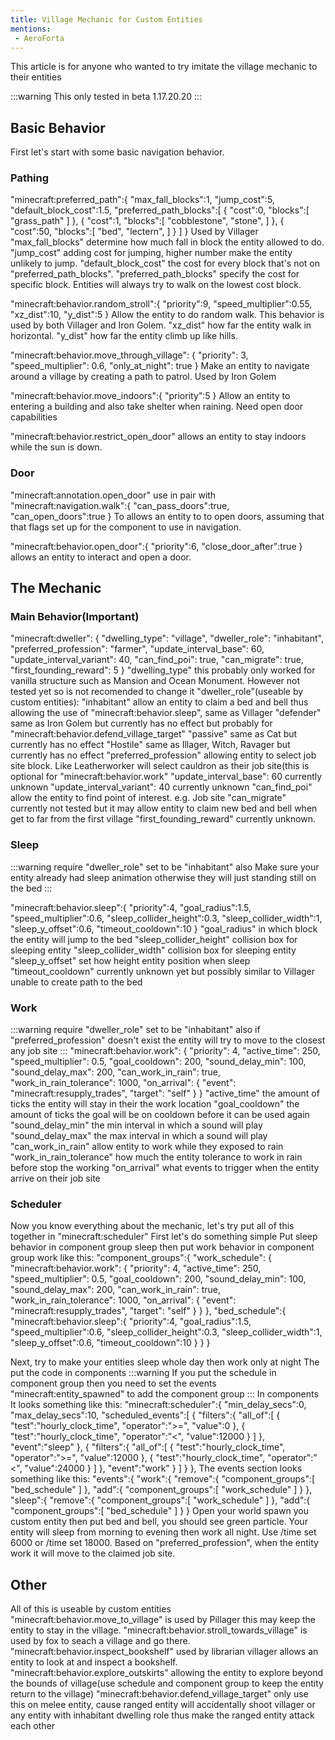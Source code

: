 ```yaml
---
title: Village Mechanic for Custom Entities
mentions:
 - AeroForta
---
```


This article is for anyone who wanted to try imitate the village mechanic to their entities

:::warning
This only tested in beta 1.17.20.20
:::

## Basic Behavior

First let's start with some basic navigation behavior.

### Pathing

 "minecraft:preferred_path":{
                "max_fall_blocks":1,
                "jump_cost":5,
                "default_block_cost":1.5,
                "preferred_path_blocks":[
                    {
                        "cost":0,
                        "blocks":[
                            "grass_path"
                        ]
                    },
                    {
                        "cost":1,
                        "blocks":[
                            "cobblestone",
                            "stone",
                        ]
                    },
                    {
                        "cost":50,
                        "blocks":[
                            "bed",
                            "lectern",
                        ]
                    }
                ]
            }
Used by Villager
"max_fall_blocks" determine how much fall in block the entity allowed to do.
"jump_cost" adding cost for jumping, higher number make the entity unlikely to jump.
"default_block_cost" the cost for every block that's not on "preferred_path_blocks".
"preferred_path_blocks" specify the cost for specific block. Entities will always try to walk on the lowest cost block.

"minecraft:behavior.random_stroll":{
                "priority":9,
                "speed_multiplier":0.55,
                "xz_dist":10,
                "y_dist":5
            }
Allow the entity to do random walk. This behavior is used by both Villager and Iron Golem.
"xz_dist" how far the entity walk in horizontal.
"y_dist" how far the entity climb up like hills.

"minecraft:behavior.move_through_village": {
				"priority": 3,
				"speed_multiplier": 0.6,
				"only_at_night": true
			}
Make an entity to navigate around a village by creating a path to patrol. Used by Iron Golem

"minecraft:behavior.move_indoors":{
                "priority":5
            }
Allow an entity to entering a building and also take shelter when raining. Need open door capabilities

"minecraft:behavior.restrict_open_door" allows an entity to stay indoors while the sun is down.

### Door

"minecraft:annotation.open_door" use in pair with 
"minecraft:navigation.walk":{
                "can_pass_doors":true,
                "can_open_doors":true
            }
To allows an entity to to open doors, assuming that that flags set up for the component to use in navigation.

 "minecraft:behavior.open_door":{
                "priority":6,
                "close_door_after":true
  }
allows an entity to interact and open a door.

## The Mechanic

### Main Behavior(Important)

"minecraft:dweller": {
					"dwelling_type": "village",
					"dweller_role": "inhabitant",
					"preferred_profession": "farmer",
					"update_interval_base": 60,
					"update_interval_variant": 40,
					"can_find_poi": true,
					"can_migrate": true,
					"first_founding_reward": 5
}
"dwelling_type" this probably only worked for vanilla structure such as Mansion and Ocean Monument. However not tested yet so is not recomended to change it
"dweller_role"(useable by custom entities):
  "inhabitant" allow an entity to claim a bed and bell thus allowing the use of  "minecraft:behavior.sleep", same as Villager
  "defender" same as Iron Golem but currently has no effect but probably for "minecraft:behavior.defend_village_target"
  "passive" same as Cat but currently has no effect
  "Hostile" same as Illager, Witch, Ravager but currently has no effect
"preferred_profession" allowing entity to select job site block. Like Leatherworker will select cauldron as their job site(this is optional for "minecraft:behavior.work"
"update_interval_base": 60 currently unknown
"update_interval_variant": 40 currently unknown
"can_find_poi" allow the entity to find point of interest. e.g. Job site
"can_migrate" currently not tested but it may allow entity to claim new bed and bell when get to far from the first village
"first_founding_reward" currently unknown.

### Sleep

:::warning
require "dweller_role" set to be "inhabitant" also Make sure your entity already had sleep animation otherwise they will just standing still on the bed
:::

"minecraft:behavior.sleep":{
                    "priority":4,
                    "goal_radius":1.5,
                    "speed_multiplier":0.6,
                    "sleep_collider_height":0.3,
                    "sleep_collider_width":1,
                    "sleep_y_offset":0.6,
                    "timeout_cooldown":10
}
"goal_radius" in which block the entity will jump to the bed
"sleep_collider_height" collision box for sleeping entity
"sleep_collider_width" collision box for sleeping entity
"sleep_y_offset" set how height entity position when sleep
"timeout_cooldown" currently unknown yet but possibly similar to Villager unable to create path to the bed

### Work

:::warning
require "dweller_role" set to be "inhabitant" also if "preferred_profession" doesn't exist the entity will try to move to the closest any job site
:::
"minecraft:behavior.work": {
					"priority": 4,
					"active_time": 250,
					"speed_multiplier": 0.5,
					"goal_cooldown": 200,
					"sound_delay_min": 100,
					"sound_delay_max": 200,
					"can_work_in_rain": true,
					"work_in_rain_tolerance": 1000,
					"on_arrival": {
						"event": "minecraft:resupply_trades",
						"target": "self"
					}
}
"active_time" the amount of ticks the entity will stay in their the work location
"goal_cooldown" the amount of ticks the goal will be on cooldown before it can be used again
"sound_delay_min" the min interval in which a sound will play
"sound_delay_max" the max interval in which a sound will play
"can_work_in_rain" allow entity to work while they exposed to rain
"work_in_rain_tolerance" how much the entity tolerance to work in rain before stop the working
"on_arrival" what events to trigger when the entity arrive on their job site

### Scheduler

Now you know everything about the mechanic, let's try put all of this together in "minecraft:scheduler"
First let's do something simple
Put sleep behavior in component group sleep then put work behavior in component group work like this:
"component_groups":{
            "work_schedule": {
				"minecraft:behavior.work": {
					"priority": 4,
					"active_time": 250,
					"speed_multiplier": 0.5,
					"goal_cooldown": 200,
					"sound_delay_min": 100,
					"sound_delay_max": 200,
					"can_work_in_rain": true,
					"work_in_rain_tolerance": 1000,
					"on_arrival": {
						"event": "minecraft:resupply_trades",
						"target": "self"
					}
				}
			},
            "bed_schedule":{
                "minecraft:behavior.sleep":{
                    "priority":4,
                    "goal_radius":1.5,
                    "speed_multiplier":0.6,
                    "sleep_collider_height":0.3,
                    "sleep_collider_width":1,
                    "sleep_y_offset":0.6,
                    "timeout_cooldown":10
                }
            }
}

Next, try to make your entities sleep whole day then work only at night
The put the code in components
:::warning
If you put the schedule in component group then you need to set the events "minecraft:entity_spawned" to add the component group
:::
In components
It looks something like this:
"minecraft:scheduler":{
                    "min_delay_secs":0,
                    "max_delay_secs":10,
                    "scheduled_events":[
                        {
                            "filters":{
                                "all_of":[
                                    {
                                        "test":"hourly_clock_time",
                                        "operator":">=",
                                        "value":0
                                    },
                                    {
                                        "test":"hourly_clock_time",
                                        "operator":"<",
                                        "value":12000
                                    }
                                ]
                            },
                            "event":"sleep"
                        },
                        {
                            "filters":{
                                "all_of":[
                                    {
                                        "test":"hourly_clock_time",
                                        "operator":">=",
                                        "value":12000
                                    },
                                    {
                                        "test":"hourly_clock_time",
                                        "operator":"<",
                                        "value":24000
                                    }
                                ]
                            },
                            "event":"work"
                        }
                    ]
                }
            },
The events section looks something like this:
"events":{
            "work":{
                "remove":{
                    "component_groups":[
                        "bed_schedule"
                    ]
                },
                "add":{
                    "component_groups":[
                        "work_schedule"
                    ]
                }
            },
            "sleep":{
                "remove":{
                    "component_groups":[
                        "work_schedule"
                    ]
                },
                "add":{
                    "component_groups":[
                        "bed_schedule"
                    ]
                }
            }
Open your world spawn you custom entity then put bed and bell, you should see green particle.
Your entity will sleep from morning to evening then work all night. Use /time set 6000 or /time set 18000.
Based on "preferred_profession", when the entity work it will move to the claimed job site.

## Other

All of this is useable by custom entities
"minecraft:behavior.move_to_village" is used by Pillager this may keep the entity to stay in the village.
"minecraft:behavior.stroll_towards_village" is used by fox to seach a village and go there.
"minecraft:behavior.inspect_bookshelf" used by librarian villager allows an entity to look at and inspect a bookshelf.
"minecraft:behavior.explore_outskirts" allowing the entity to explore beyond the bounds of village(use schedule and component group to keep the entity return to the village)
"minecraft:behavior.defend_village_target" only use this on melee entity, cause ranged entity will accidentally shoot villager or any entity with inhabitant dwelling role thus make the ranged entity attack each other
